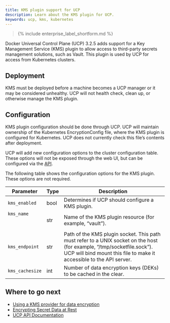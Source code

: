 ```yaml
---
title: KMS plugin support for UCP
description: Learn about the KMS plugin for UCP.
keywords: ucp, kms, kubernetes
---
```


>{% include enterprise_label_shortform.md %}

Docker Universal Control Plane (UCP) 3.2.5 adds support for a Key Management Service (KMS) plugin to allow access to third-party secrets management solutions, such as Vault. This plugin is used by UCP for access from Kubernetes clusters.

## Deployment

KMS must be deployed before a machine becomes a UCP manager or it may be considered unhealthy. UCP will not health check, clean up, or otherwise manage the KMS plugin.

## Configuration

KMS plugin configuration should be done through UCP. UCP will maintain ownership of the Kubernetes EncryptionConfig file, where the KMS plugin is configured for Kubernetes. UCP does not currently check this file’s contents after deployment. 

UCP will add new configuration options to the cluster configuration table. These options will not be exposed through the web UI, but can be configured via the [API](https://docs.docker.com/ee/ucp/admin/configure/ucp-configuration-file/).

The following table shows the configuration options for the KMS plugin. These options are not required.

| Parameter        | Type | Description                              |
|------------------|------|------------------------------------------|
| `kms_enabled`    | bool | Determines if UCP should configure a KMS plugin. |
| `kms_name`<br><br><br> | str  | Name of the KMS plugin resource (for example, “vault”). |
| `kms_endpoint`   | str  | Path of the KMS plugin socket. This path must refer to a UNIX socket on the host (for example, “/tmp/socketfile.sock”). UCP will bind mount this file to make it accessible to the API server. |
| `kms_cachesize`  | int  | Number of data encryption keys (DEKs) to be cached in the clear. |

## Where to go next
* [Using a KMS provider for data encryption](https://kubernetes.io/docs/tasks/administer-cluster/kms-provider/)
* [Encrypting Secret Data at Rest](https://kubernetes.io/docs/tasks/administer-cluster/encrypt-data/)
* [UCP API Documentation](https://docs.docker.com/reference/ucp/3.2/api/)
